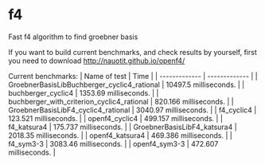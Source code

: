 # f4
Fast f4 algorithm to find groebner basis

If you want to build current benchmarks, and check results by yourself, first you need to download http://nauotit.github.io/openf4/

Current benchmarks:
| Name of test | Time |
| ------------- | ------------- |
| GroebnerBasisLibBuchberger_cyclic4_rational  | 10497.5 milliseconds. | 
| buchberger_cyclic4  | 1353.69 milliseconds. | 
| buchberger_with_criterion_cyclic4_rational  | 820.166 milliseconds. | 
| GroebnerBasisLibF4_cyclic4_rational  | 3040.97 milliseconds. | 
| f4_cyclic4  | 123.521 milliseconds. | 
| openf4_cyclic4  | 499.157 milliseconds. | 
| f4_katsura4  | 175.737 milliseconds. | 
| GroebnerBasisLibF4_katsura4  | 2018.35 milliseconds. | 
| openf4_katsura4  | 469.386 milliseconds. | 
| f4_sym3-3  | 3083.46 milliseconds. | 
| openf4_sym3-3  | 472.607 milliseconds. | 
